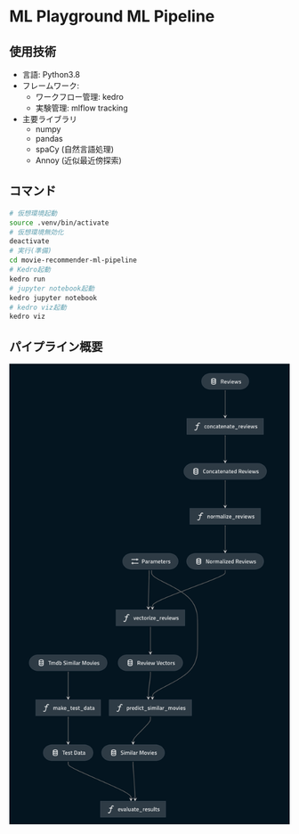 # ML Playground ML Pipeline

## 使用技術

- 言語: Python3.8
- フレームワーク:
  - ワークフロー管理: kedro
  - 実験管理: mlflow tracking
- 主要ライブラリ
  - numpy
  - pandas
  - spaCy (自然言語処理)
  - Annoy (近似最近傍探索)

## コマンド

```bash
# 仮想環境起動
source .venv/bin/activate
# 仮想環境無効化
deactivate
# 実行(準備)
cd movie-recommender-ml-pipeline
# Kedro起動
kedro run
# jupyter notebook起動
kedro jupyter notebook
# kedro viz起動
kedro viz
```

## パイプライン概要

![パイプライン概要](https://github.com/yuya-okada527/ml-playground/blob/develop/docs/phase1/%20image/kedro_viz.png)
